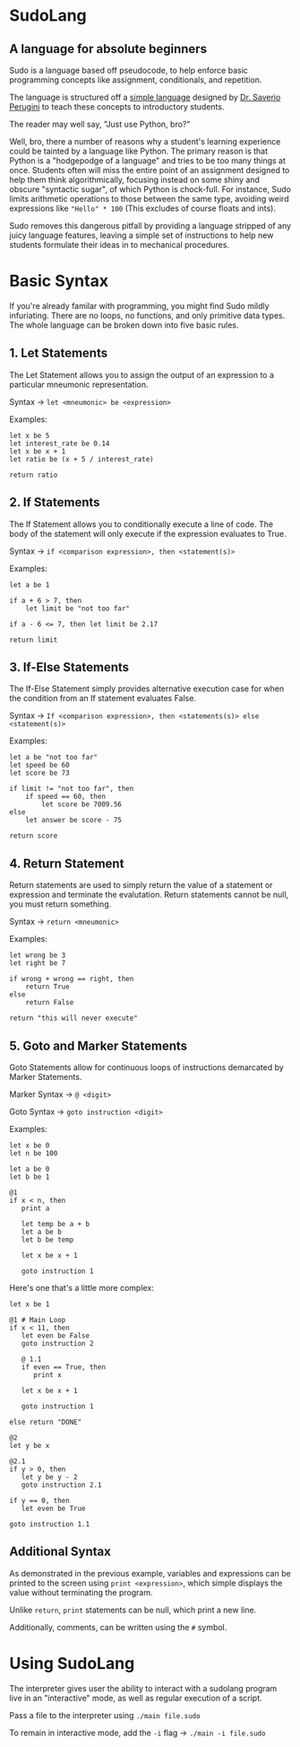 # SudoLang
## A language for absolute beginners

Sudo is a language based off pseudocode, to help enforce basic programming concepts like assignment, conditionals, and repetition.

The language is structured off a [simple language](https://augustine.myusa.cloud/perugini/AveMaria/teaching/courses/csci151/LectureNotes/pseudocodeLanguage.html) designed by [Dr. Saverio Perugini](https://saverio.carrd.co/) to teach these concepts to introductory students.


The reader may well say, "Just use Python, bro?"

Well, bro, there a number of reasons why a student's learning experience could be tainted by a language like Python. The primary reason is that Python is a "hodgepodge of a language" and tries to be too many things at once. Students often will miss the entire point of an assignment designed to help them think algorithmically, focusing instead on some shiny and obscure "syntactic sugar", of which Python is chock-full. For instance, Sudo limits arithmetic operations to those between the same type, avoiding weird expressions like `"Hello" * 100` (This excludes of course floats and ints).

Sudo removes this dangerous pitfall by providing a language stripped of any juicy language features, leaving a simple set of instructions to help new students formulate their ideas in to mechanical procedures.

# Basic Syntax

If you're already familar with programming, you might find Sudo mildly infuriating. There are no loops, no functions, and only primitive data types. The whole language can be broken down into five basic rules.

## 1. Let Statements

The Let Statement allows you to assign the output of an expression to a particular mneumonic representation. 


Syntax -> `let <mneumonic> be <expression>`

Examples:

```
let x be 5
let interest_rate be 0.14
let x be x + 1
let ratio be (x + 5 / interest_rate)

return ratio
```

## 2. If Statements

The If Statement allows you to conditionally execute a line of code. The body of the statement will only execute if the expression evaluates to True.


Syntax -> `if <comparison expression>, then <statement(s)>`

Examples:

```
let a be 1

if a + 6 > 7, then
    let limit be "not too far"

if a - 6 <= 7, then let limit be 2.17

return limit
```

## 3. If-Else Statements

The If-Else Statement simply provides alternative execution case for when the condition from an If statement evaluates False. 


Syntax -> `If <comparison expression>, then <statements(s)> else <statement(s)>`

Examples:
```
let a be "not too far"
let speed be 60
let score be 73

if limit != "not too far", then
    if speed == 60, then
        let score be 7009.56
else
    let answer be score - 75

return score
```


## 4. Return Statement

Return statements are used to simply return the value of a statement or expression and terminate the evalutation. Return statements cannot be null, you must return something.


Syntax -> `return <mneumonic>`

Examples:
```
let wrong be 3
let right be 7

if wrong + wrong == right, then 
    return True
else
    return False

return "this will never execute"
```

## 5. Goto and Marker Statements

Goto Statements allow for continuous loops of instructions demarcated by Marker Statements.

Marker Syntax -> `@ <digit>`

Goto Syntax -> `goto instruction <digit>`

Examples:

```
let x be 0
let n be 100

let a be 0 
let b be 1

@1
if x < n, then
   print a

   let temp be a + b
   let a be b
   let b be temp

   let x be x + 1

   goto instruction 1
```

Here's one that's a little more complex:

```
let x be 1

@1 # Main Loop
if x < 11, then
   let even be False
   goto instruction 2

   @ 1.1
   if even == True, then
      print x

   let x be x + 1

   goto instruction 1

else return "DONE"

@2
let y be x

@2.1
if y > 0, then
   let y be y - 2
   goto instruction 2.1

if y == 0, then 
   let even be True

goto instruction 1.1
```

## Additional Syntax

As demonstrated in the previous example, variables and expressions can be printed to the screen using 
`print <expression>`, which simple displays the value without terminating the program. 

Unlike `return`, `print` statements can be null, which print a new line.


Additionally, comments, can be written using the `#` symbol.

# Using SudoLang

The interpreter gives user the ability to interact with a sudolang program live in an "interactive" mode, as well as regular execution of a script. 

Pass a file to the interpreter using `./main file.sudo` 


To remain in interactive mode, add the `-i` flag -> `./main -i file.sudo`
